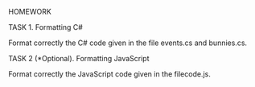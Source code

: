 HOMEWORK

TASK 1. Formatting C#

Format correctly the C# code given in the file events.cs and bunnies.cs.

TASK 2 (*Optional). Formatting JavaScript

Format correctly the JavaScript code given in the filecode.js.
